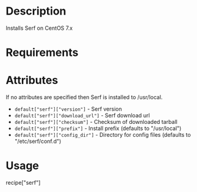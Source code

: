 Description
===========
Installs Serf on CentOS 7.x

Requirements
============

Attributes
==========
If no attributes are specified then Serf is installed to /usr/local.

* `default["serf"]["version"]` - Serf version
* `default["serf"]["download_url"]` - Serf download url
* `default["serf"]["checksum"]` - Checksum of downloaded tarball
* `default["serf"]["prefix"]` - Install prefix (defaults to "/usr/local")
* `default["serf"]["config_dir"]` - Directory for config files (defaults to "/etc/serf/conf.d")

Usage
=====
recipe["serf"]
